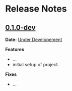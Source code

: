 # Release Notes

## [0.1.0-dev]

__Date:__ [Under Developement](https://github.com/bhanuvrat/rainy-day/issues/1)

__Features__

- ...
- initial setup of project.

__Fixes__

- ...

[0.1.0-dev]: https://github.com/bhanuvrat/rainy-day/compare/v0.0.0...master
